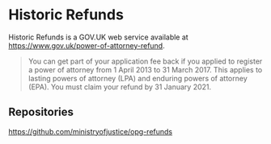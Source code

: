 # Historic Refunds

Historic Refunds is a GOV.UK web service available at https://www.gov.uk/power-of-attorney-refund.

> You can get part of your application fee back if you applied to register a power of attorney from 1 April 2013 to 31 March 2017.
> This applies to lasting powers of attorney (LPA) and enduring powers of attorney (EPA).
> You must claim your refund by 31 January 2021.

## Repositories

https://github.com/ministryofjustice/opg-refunds